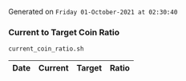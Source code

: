 Generated on `Friday 01-October-2021 at 02:30:40`

### Current to Target Coin Ratio
`current_coin_ratio.sh`

Date|Current|Target|Ratio
---|---|---|---

